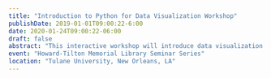 ```yaml
---
title: "Introduction to Python for Data Visualization Workshop"
publishDate: 2019-01-01T09:00:22-6:00
date: 2020-01-24T09:00:22-06:00
draft: false 
abstract: "This interactive workshop will introduce data visualization in Python for researchers with little or no previous programming experience. A gentle introduction to Python will be followed by an introduction to best practices in data visualization. Those techniques will then be applied to the visualization of a real-world dataset. By the end of the workshop participants should be able to ingest a new data source using Python, and produce a series of visualizations of that data. This workshop is domain agnostic and is open to researchers from the sciences, social sciences, or humanities."
event: "Howard-Tilton Memorial Library Seminar Series"
location: "Tulane University, New Orleans, LA"
---
```


